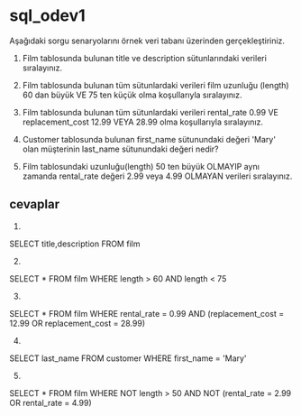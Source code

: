 # sql_odev1

Aşağıdaki sorgu senaryolarını örnek veri tabanı üzerinden gerçekleştiriniz.

1. Film tablosunda bulunan title ve description sütunlarındaki verileri sıralayınız.

2. Film tablosunda bulunan tüm sütunlardaki verileri film uzunluğu (length) 60 dan büyük VE 75 ten küçük olma koşullarıyla sıralayınız.

3. Film tablosunda bulunan tüm sütunlardaki verileri rental_rate 0.99 VE replacement_cost 12.99 VEYA 28.99 olma koşullarıyla sıralayınız.

4. Customer tablosunda bulunan first_name sütunundaki değeri 'Mary' olan müşterinin last_name sütunundaki değeri nedir?

5. Film tablosundaki uzunluğu(length) 50 ten büyük OLMAYIP aynı zamanda rental_rate değeri 2.99 veya 4.99 OLMAYAN verileri sıralayınız.

## cevaplar

1.
SELECT title,description FROM film

2.
SELECT * FROM film 
WHERE length > 60 AND length < 75

3.
SELECT * FROM film 
WHERE rental_rate = 0.99 AND (replacement_cost = 12.99 OR replacement_cost = 28.99)

4.
SELECT last_name FROM customer 
WHERE first_name = 'Mary'

5.
SELECT * FROM film 
WHERE NOT length > 50 AND NOT (rental_rate = 2.99 OR rental_rate = 4.99)
